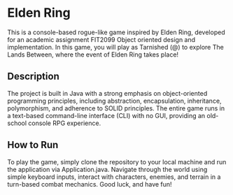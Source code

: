 # Elden Ring 

This is a console-based rogue-like game inspired by Elden Ring, developed for an academic assignment FIT2099 Object oriented design and implementation. In this game, you will play as Tarnished (@) to explore The Lands Between, where the event of Elden Ring takes place! 

## Description

The project is built in Java with a strong emphasis on object-oriented programming principles, including abstraction, encapsulation, inheritance, polymorphism, and adherence to SOLID principles. The entire game runs in a text-based command-line interface (CLI) with no GUI, providing an old-school console RPG experience. 

## How to Run

To play the game, simply clone the repository to your local machine and run the application via Application.java. Navigate through the world using simple keyboard inputs, interact with characters, enemies, and terrain in a turn-based combat mechanics. Good luck, and have fun!
